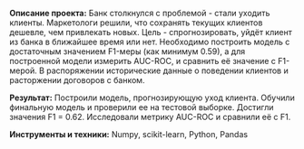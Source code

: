 **Описание проекта:**
Банк столкнулся с проблемой - стали уходить клиенты. Маркетологи решили, что сохранять текущих клиентов дешевле, чем привлекать новых. Цель - спрогнозировать, уйдёт клиент из банка в ближайшее время или нет. Необходимо построить модель с достаточным значением F1-меры (как минимум 0.59), а для построенной модели измерить AUC-ROC, и сравнить её значение с F1-мерой. В распоряжении исторические данные о поведении клиентов и расторжении договоров с банком.

**Результат:**
Построили модель, прогнозирующую уход клиента. Обучили финальную модель и проверили ее на тестовой выборке. Достигли значения F1 = 0.62. Исследовали метрику AUC-ROC и сравнили её с F1.

**Инструменты и техники:**
Numpy, scikit-learn, Python, Pandas